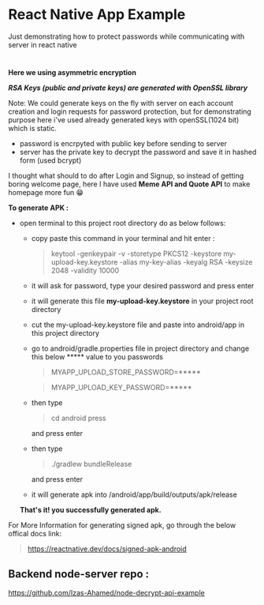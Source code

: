 # React Native App Example
Just demonstrating how to protect passwords while communicating with server in react native
#
**Here we using asymmetric encryption**

***RSA Keys (public and private keys) are generated with OpenSSL library***

 Note: We could generate keys on the fly with server on each account creation and login requests for password protection, 
       but for demonstrating purpose here i've used already generated keys with openSSL(1024 bit) which is static.

- password is encrpyted with public key before sending to server
- server has the private key to decrypt the password and save it in hashed form (used bcrypt)

I thought what should to do after Login and Signup, so instead of getting boring welcome page, here I have used
**Meme API  and Quote API** to make homepage more fun 😁

**To generate APK :**
 - open terminal to this project root directory do as below follows:
   - copy paste this command in your terminal and hit enter :
   
      > keytool -genkeypair -v -storetype PKCS12 -keystore my-upload-key.keystore -alias my-key-alias -keyalg RSA -keysize 2048 -validity 10000
       
   - it will ask for password, type your desired password and press enter
   - it will generate this file **my-upload-key.keystore** in your project root directory 
   - cut the my-upload-key.keystore file and paste into android/app in this project directory
   - go to android/gradle.properties file in project directory and change this below ***** value to you passwords
   
     > MYAPP_UPLOAD_STORE_PASSWORD=*****
     
     > MYAPP_UPLOAD_KEY_PASSWORD=*****
     
   - then type 
   
     > cd android press
     
     and press enter
   - then type  
   
     > ./gradlew bundleRelease
     
     and press enter
   - it will generate apk into /android/app/build/outputs/apk/release
   
   **That's it! you successfully generated apk.**
   
  For More Information for generating signed apk, go through the below offical docs link:
    
   > https://reactnative.dev/docs/signed-apk-android
    
## Backend node-server repo :

https://github.com/Izas-Ahamed/node-decrypt-api-example
